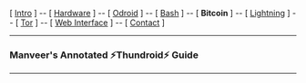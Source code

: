 [ [Intro](README.md) ] -- [ [Hardware](thundroid_01_hardware.md) ] -- [ [Odroid](thundroid_02_odroid.md) ] -- [ [Bash](thundroid_03_bash.md) ] -- [ **Bitcoin** ] -- [ [Lightning](thundroid_05_lnd.md) ] -- [ [Tor](thundroid_06_tor.md) ] -- [ [Web Interface](thundroid_07_webinterface.md) ] -- [ [Contact](thundroid_08_contact.md) ]

--------
### Manveer's Annotated :zap:Thundroid:zap: Guide
--------